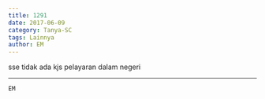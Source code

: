 ```yaml
---
title: 1291
date: 2017-06-09
category: Tanya-SC
tags: Lainnya
author: EM
---
```


sse tidak ada kjs pelayaran dalam negeri

---



`EM`
